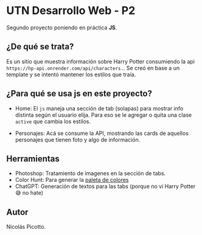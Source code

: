 # UTN Desarrollo Web - P2

Segundo proyecto poniendo en práctica **JS**.

## ¿De qué se trata?

Es un sitio que muestra información sobre Harry Potter consumiendo la api `https://hp-api.onrender.com/api/characters.`. Se creó en base a un template y se intentó mantener los estilos que traía.

## ¿Para qué se usa js en este proyecto?

-  Home: El `js` maneja una sección de tab (solapas) para mostrar info distinta según el usuario elija. Para eso se le agregar o quita una clase `active` que cambia los estilos.

-  Personajes: Acá se consume la API, mostrando las cards de aquellos personajes que tienen foto y algo de información.

## Herramientas

-  Photoshop: Tratamiento de imagenes en la sección de tabs.
-  Color Hunt: Para generar la [paleta de colores](https://colorhunt.co/palette/d8efd395d2b355ad9bf1f8e8)
-  ChatGPT: Generación de textos para las tabs (porque no vi Harry Potter 😅 no hate)

## Autor

Nicolás Picotto.
